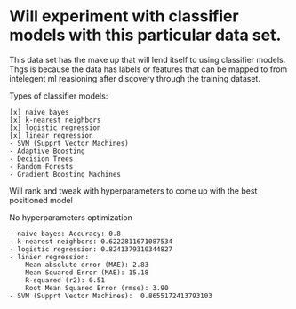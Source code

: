 # Will experiment with classifier models with this particular data set.
This data set has the make up that will lend itself to using classifier models.
Thgs is because the data has labels or features that can be mapped to from intelegent ml reasioning after discovery through the training dataset.



Types of classifier models:

```
[x] naive bayes
[x] k-nearest neighbors
[x] logistic regression
[x] linear regression
- SVM (Supprt Vector Machines)
- Adaptive Boosting
- Decision Trees
- Random Forests
- Gradient Boosting Machines
```

Will rank and tweak with hyperparameters to come up with the best positioned model

No hyperparameters optimization
```
- naive bayes: Accuracy: 0.8
- k-nearest neighbors: 0.6222811671087534
- logistic regression: 0.8241379310344827
- linier regression:
    Mean absolute error (MAE): 2.83
    Mean Squared Error (MAE): 15.18
    R-squared (r2): 0.51
    Root Mean Squared Error (rmse): 3.90
- SVM (Supprt Vector Machines):  0.8655172413793103
```
